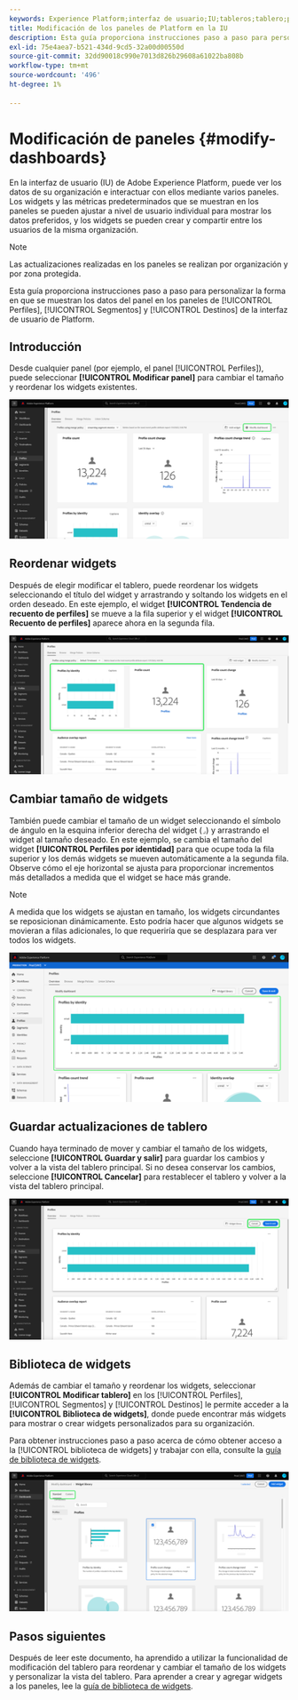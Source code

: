 ```yaml
---
keywords: Experience Platform;interfaz de usuario;IU;tableros;tablero;perfiles;segmentos;destinos;uso de licencias
title: Modificación de los paneles de Platform en la IU
description: Esta guía proporciona instrucciones paso a paso para personalizar cómo se muestran los datos de Adobe Experience Platform de su organización en los paneles.
exl-id: 75e4aea7-b521-434d-9cd5-32a00d00550d
source-git-commit: 32dd90018c990e7013d826b29608a61022ba808b
workflow-type: tm+mt
source-wordcount: '496'
ht-degree: 1%

---
```


# Modificación de paneles {#modify-dashboards}

En la interfaz de usuario (IU) de Adobe Experience Platform, puede ver los datos de su organización e interactuar con ellos mediante varios paneles. Los widgets y las métricas predeterminados que se muestran en los paneles se pueden ajustar a nivel de usuario individual para mostrar los datos preferidos, y los widgets se pueden crear y compartir entre los usuarios de la misma organización.

>[!NOTE]
>
>Las actualizaciones realizadas en los paneles se realizan por organización y por zona protegida.

Esta guía proporciona instrucciones paso a paso para personalizar la forma en que se muestran los datos del panel en los paneles de [!UICONTROL Perfiles], [!UICONTROL Segmentos] y [!UICONTROL Destinos] de la interfaz de usuario de Platform.

## Introducción

Desde cualquier panel (por ejemplo, el panel [!UICONTROL Perfiles]), puede seleccionar **[!UICONTROL Modificar panel]** para cambiar el tamaño y reordenar los widgets existentes.

![Panel de perfiles con el panel de modificación resaltado.](../images/customization/modify-dashboard.png)

## Reordenar widgets

Después de elegir modificar el tablero, puede reordenar los widgets seleccionando el título del widget y arrastrando y soltando los widgets en el orden deseado. En este ejemplo, el widget **[!UICONTROL Tendencia de recuento de perfiles]** se mueve a la fila superior y el widget **[!UICONTROL Recuento de perfiles]** aparece ahora en la segunda fila.

![Panel de perfiles con dos widgets reordenados resaltados.](../images/customization/move-widget.png)

## Cambiar tamaño de widgets

También puede cambiar el tamaño de un widget seleccionando el símbolo de ángulo en la esquina inferior derecha del widget (`⌟`) y arrastrando el widget al tamaño deseado. En este ejemplo, se cambia el tamaño del widget **[!UICONTROL Perfiles por identidad]** para que ocupe toda la fila superior y los demás widgets se mueven automáticamente a la segunda fila. Observe cómo el eje horizontal se ajusta para proporcionar incrementos más detallados a medida que el widget se hace más grande.

>[!NOTE]
>
>A medida que los widgets se ajustan en tamaño, los widgets circundantes se reposicionan dinámicamente. Esto podría hacer que algunos widgets se movieran a filas adicionales, lo que requeriría que se desplazara para ver todos los widgets.

![Se resaltó el tablero de perfiles con un widget cuyo tamaño se modificó.](../images/customization/resize-widget.png)

## Guardar actualizaciones de tablero

Cuando haya terminado de mover y cambiar el tamaño de los widgets, seleccione **[!UICONTROL Guardar y salir]** para guardar los cambios y volver a la vista del tablero principal. Si no desea conservar los cambios, seleccione **[!UICONTROL Cancelar]** para restablecer el tablero y volver a la vista del tablero principal.

![El panel de perfiles con las opciones Cancelar, Guardar y Salir resaltadas.](../images/customization/save-changes.png)

## Biblioteca de widgets

Además de cambiar el tamaño y reordenar los widgets, seleccionar **[!UICONTROL Modificar tablero]** en los [!UICONTROL Perfiles], [!UICONTROL Segmentos] y [!UICONTROL Destinos] le permite acceder a la **[!UICONTROL Biblioteca de widgets]**, donde puede encontrar más widgets para mostrar o crear widgets personalizados para su organización.

Para obtener instrucciones paso a paso acerca de cómo obtener acceso a la [!UICONTROL biblioteca de widgets] y trabajar con ella, consulte la [guía de biblioteca de widgets](widget-library.md).

![Espacio de trabajo de la biblioteca de widgets con resaltados Estándar y Personalizados.](../images/customization/widget-library.png)

## Pasos siguientes

Después de leer este documento, ha aprendido a utilizar la funcionalidad de modificación del tablero para reordenar y cambiar el tamaño de los widgets y personalizar la vista del tablero. Para aprender a crear y agregar widgets a los paneles, lee la [guía de biblioteca de widgets](widget-library.md).
